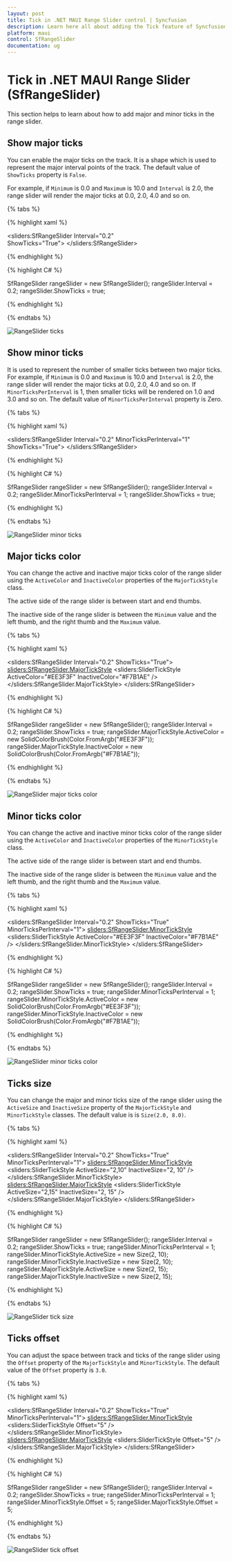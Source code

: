 ```yaml
---
layout: post
title: Tick in .NET MAUI Range Slider control | Syncfusion 
description: Learn here all about adding the Tick feature of Syncfusion .NET MAUI Range Slider (SfRangeSlider) control and more.
platform: maui
control: SfRangeSlider
documentation: ug
---
```


# Tick in .NET MAUI Range Slider (SfRangeSlider)

This section helps to learn about how to add major and minor ticks in the range slider.

## Show major ticks

You can enable the major ticks on the track. It is a shape which is used to represent the major interval points of the track. The default value of `ShowTicks` property is `False`.

For example, if `Minimum` is 0.0 and `Maximum` is 10.0 and `Interval` is 2.0, the range slider will render the major ticks at 0.0, 2.0, 4.0 and so on.

{% tabs %}

{% highlight xaml %}

<sliders:SfRangeSlider Interval="0.2"  
                       ShowTicks="True">
</sliders:SfRangeSlider>

{% endhighlight %}

{% highlight C# %}

SfRangeSlider rangeSlider = new SfRangeSlider();
rangeSlider.Interval = 0.2;
rangeSlider.ShowTicks = true;

{% endhighlight %}

{% endtabs %}

![RangeSlider ticks](images/ticks/show-ticks.png)

## Show minor ticks

It is used to represent the number of smaller ticks between two major ticks. For example, if `Minimum` is 0.0 and `Maximum` is 10.0 and `Interval` is 2.0, the range slider will render the major ticks at 0.0, 2.0, 4.0 and so on. If `MinorTicksPerInterval` is 1, then smaller ticks will be rendered on 1.0 and 3.0 and so on. The default value of `MinorTicksPerInterval` property is Zero.

{% tabs %}

{% highlight xaml %}

<sliders:SfRangeSlider Interval="0.2" 
                       MinorTicksPerInterval="1" 
                       ShowTicks="True">
</sliders:SfRangeSlider>

{% endhighlight %}

{% highlight C# %}

SfRangeSlider rangeSlider = new SfRangeSlider();
rangeSlider.Interval = 0.2;
rangeSlider.MinorTicksPerInterval = 1;
rangeSlider.ShowTicks = true;

{% endhighlight %}

{% endtabs %}

![RangeSlider minor ticks](images/ticks/show-minor-ticks.png)

## Major ticks color

You can change the active and inactive major ticks color of the range slider using the `ActiveColor` and `InactiveColor` properties of the `MajorTickStyle` class.

The active side of the range slider is between start and end thumbs.

The inactive side of the range slider is between the `Minimum` value and the left thumb, and the right thumb and the `Maximum` value.

{% tabs %}

{% highlight xaml %}

<sliders:SfRangeSlider Interval="0.2" 
                       ShowTicks="True">
    <sliders:SfRangeSlider.MajorTickStyle>
         <sliders:SliderTickStyle ActiveColor="#EE3F3F" 
                                  InactiveColor="#F7B1AE" />
    </sliders:SfRangeSlider.MajorTickStyle>
</sliders:SfRangeSlider>

{% endhighlight %}

{% highlight C# %}

SfRangeSlider rangeSlider = new SfRangeSlider();
rangeSlider.Interval = 0.2;
rangeSlider.ShowTicks = true;
rangeSlider.MajorTickStyle.ActiveColor = new SolidColorBrush(Color.FromArgb("#EE3F3F"));
rangeSlider.MajorTickStyle.InactiveColor = new SolidColorBrush(Color.FromArgb("#F7B1AE"));

{% endhighlight %}

{% endtabs %}

![RangeSlider major ticks color](images/ticks/major-ticks-color.png)

## Minor ticks color

You can change the active and inactive minor ticks color of the range slider using the `ActiveColor` and `InactiveColor` properties of the `MinorTickStyle` class.

The active side of the range slider is between start and end thumbs.

The inactive side of the range slider is between the `Minimum` value and the left thumb, and the right thumb and the `Maximum` value.

{% tabs %}

{% highlight xaml %}

<sliders:SfRangeSlider Interval="0.2" 
                       ShowTicks="True" 
                       MinorTicksPerInterval="1">
    <sliders:SfRangeSlider.MinorTickStyle>
         <sliders:SliderTickStyle ActiveColor="#EE3F3F" 
                                  InactiveColor="#F7B1AE" />
     </sliders:SfRangeSlider.MinorTickStyle>
</sliders:SfRangeSlider>

{% endhighlight %}

{% highlight C# %}

SfRangeSlider rangeSlider = new SfRangeSlider();
rangeSlider.Interval = 0.2;
rangeSlider.ShowTicks = true;
rangeSlider.MinorTicksPerInterval = 1;
rangeSlider.MinorTickStyle.ActiveColor = new SolidColorBrush(Color.FromArgb("#EE3F3F"));
rangeSlider.MinorTickStyle.InactiveColor = new SolidColorBrush(Color.FromArgb("#F7B1AE"));

{% endhighlight %}

{% endtabs %}

![RangeSlider minor ticks color](images/ticks/minor-ticks-color.png)

## Ticks size

You can change the major and minor ticks size of the range slider using the `ActiveSize` and `InactiveSize` property of the `MajorTickStyle` and `MinorTickStyle` classes. The default value is is `Size(2.0, 8.0)`.

{% tabs %}

{% highlight xaml %}

<sliders:SfRangeSlider Interval="0.2" 
                       ShowTicks="True" 
                       MinorTicksPerInterval="1">
    <sliders:SfRangeSlider.MinorTickStyle>
       <sliders:SliderTickStyle ActiveSize="2,10" InactiveSize="2, 10" />
    </sliders:SfRangeSlider.MinorTickStyle>
    <sliders:SfRangeSlider.MajorTickStyle>
        <sliders:SliderTickStyle ActiveSize="2,15" InactiveSize="2, 15" />
    </sliders:SfRangeSlider.MajorTickStyle>
</sliders:SfRangeSlider>

{% endhighlight %}

{% highlight C# %}

SfRangeSlider rangeSlider = new SfRangeSlider();
rangeSlider.Interval = 0.2;
rangeSlider.ShowTicks = true;
rangeSlider.MinorTicksPerInterval = 1;
rangeSlider.MinorTickStyle.ActiveSize = new Size(2, 10);
rangeSlider.MinorTickStyle.InactiveSize = new Size(2, 10);
rangeSlider.MajorTickStyle.ActiveSize = new Size(2, 15);
rangeSlider.MajorTickStyle.InactiveSize = new Size(2, 15);

{% endhighlight %}

{% endtabs %}

![RangeSlider tick size](images/ticks/tick-size.png)

## Ticks offset

You can adjust the space between track and ticks of the range slider using the `Offset` property of the `MajorTickStyle` and `MinorTickStyle`. The default value of the `Offset` property is `3.0`.

{% tabs %}

{% highlight xaml %}

<sliders:SfRangeSlider Interval="0.2" ShowTicks="True" MinorTicksPerInterval="1">
   <sliders:SfRangeSlider.MinorTickStyle>
       <sliders:SliderTickStyle Offset="5" />
    </sliders:SfRangeSlider.MinorTickStyle>
    <sliders:SfRangeSlider.MajorTickStyle>
       <sliders:SliderTickStyle Offset="5" />
    </sliders:SfRangeSlider.MajorTickStyle>
</sliders:SfRangeSlider>

{% endhighlight %}

{% highlight C# %}

SfRangeSlider rangeSlider = new SfRangeSlider();
rangeSlider.Interval = 0.2;
rangeSlider.ShowTicks = true;
rangeSlider.MinorTicksPerInterval = 1;
rangeSlider.MinorTickStyle.Offset = 5;
rangeSlider.MajorTickStyle.Offset = 5;

{% endhighlight %}

{% endtabs %}

![RangeSlider tick offset](images/ticks/tick-offset.png)

